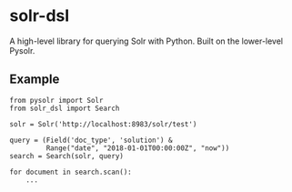 # solr-dsl

A high-level library for querying Solr with Python. Built on the lower-level Pysolr.

## Example

```
from pysolr import Solr
from solr_dsl import Search

solr = Solr('http://localhost:8983/solr/test')

query = (Field('doc_type', 'solution') &
         Range("date", "2018-01-01T00:00:00Z", "now"))
search = Search(solr, query)

for document in search.scan():
    ...
```
